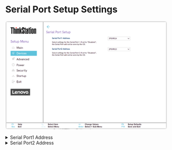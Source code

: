 # Serial Port Setup Settings #
![](./img/ts_serialportsetup.png)
<!--![](./img/serialportsetup.png)-->

<details><summary>Serial Port1 Address</summary>

Select whether serial port #1 will be available to the OS, and if so, which interrupt line to assign it to.

Options:

1.	Disabled.
2.	**3F8/IRQ4** – Default.
3.	2F8/IRQ3
4.	3E8/IRQ4
5.	2E8/IRQ3

| WMI Setting name | Values | SVP / SMP Req'd | AMD/Intel |
|:---|:---|:---|:---|
| SerialPort1Address | Disabled, 3F8/IRQ4, 2F8/IRQ3, 3E8/IRQ4, 2E8/IRQ3 | yes | Both |

</details>

<details><summary>Serial Port2 Address</summary>

Select whether serial port #2 will be available to the OS, and if so, which interrupt line to assign it to.

Options:

1.	Disabled.
2.	3F8/IRQ4
3.	**2F8/IRQ3** – Default.
4.	3E8/IRQ4
5.	2E8/IRQ3

| WMI Setting name | Values | SVP / SMP Req'd | AMD/Intel |
|:---|:---|:---|:---|
| SerialPort2Address | Disabled, 3F8/IRQ4, 2F8/IRQ3, 3E8/IRQ4, 2E8/IRQ3 | yes | Both |

</details>
